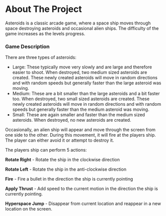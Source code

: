 # About The Project 

Asteroids is a classic arcade game, where a space ship moves through space destroying asteroids and occasional alien ships. The difficulty of the game increases as the levels progress. 

### Game Description
There are three types of asteroids:
- Large: These typically move very slowly and are large and therefore easier to shoot. When destroyed, two medium sized asteroids are created. These newly created asteroids will move in random directions and with random speeds but generally faster than the large asteroid was moving.
- Medium: These are a bit smaller than the large asteroids and a bit faster too. When destroyed, two small sized asteroids are created. These newly created asteroids will move in random directions and with random speeds but generally faster than the medium asteroid was moving.
- Small: These are again smaller and faster than the medium sized asteroids. When destroyed, no new asteroids are created.

Occasionally, an alien ship will appear and move through the screen from one side to the other. During this movement, it will fire at the players ship. The player can either avoid it or attempt to destroy it.

The players ship can perform 5 actions:

<b>Rotate Right</b> - Rotate the ship in the clockwise direction

<b>Rotate Left</b> - Rotate the ship in the anti-clockwise direction

<b>Fire</b> - Fire a bullet in the direction the ship is currently pointing

<b>Apply Thrust</b> - Add speed to the current motion in the direction the ship is currently pointing.

<b>Hyperspace Jump</b> - Disappear from current location and reappear in a new location on the screen.